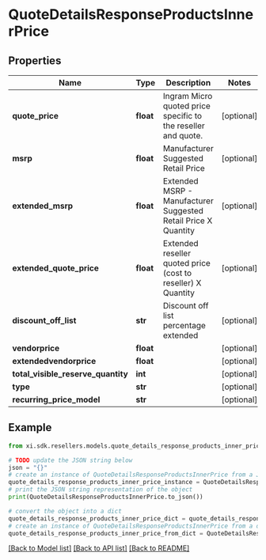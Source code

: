 # QuoteDetailsResponseProductsInnerPrice


## Properties

Name | Type | Description | Notes
------------ | ------------- | ------------- | -------------
**quote_price** | **float** | Ingram Micro quoted price specific to the reseller and quote. | [optional] 
**msrp** | **float** | Manufacturer Suggested Retail Price | [optional] 
**extended_msrp** | **float** | Extended MSRP - Manufacturer Suggested Retail Price X Quantity | [optional] 
**extended_quote_price** | **float** | Extended reseller quoted price (cost to reseller) X Quantity | [optional] 
**discount_off_list** | **str** | Discount off list percentage extended | [optional] 
**vendorprice** | **float** |  | [optional] 
**extendedvendorprice** | **float** |  | [optional] 
**total_visible_reserve_quantity** | **int** |  | [optional] 
**type** | **str** |  | [optional] 
**recurring_price_model** | **str** |  | [optional] 

## Example

```python
from xi.sdk.resellers.models.quote_details_response_products_inner_price import QuoteDetailsResponseProductsInnerPrice

# TODO update the JSON string below
json = "{}"
# create an instance of QuoteDetailsResponseProductsInnerPrice from a JSON string
quote_details_response_products_inner_price_instance = QuoteDetailsResponseProductsInnerPrice.from_json(json)
# print the JSON string representation of the object
print(QuoteDetailsResponseProductsInnerPrice.to_json())

# convert the object into a dict
quote_details_response_products_inner_price_dict = quote_details_response_products_inner_price_instance.to_dict()
# create an instance of QuoteDetailsResponseProductsInnerPrice from a dict
quote_details_response_products_inner_price_from_dict = QuoteDetailsResponseProductsInnerPrice.from_dict(quote_details_response_products_inner_price_dict)
```
[[Back to Model list]](../README.md#documentation-for-models) [[Back to API list]](../README.md#documentation-for-api-endpoints) [[Back to README]](../README.md)


